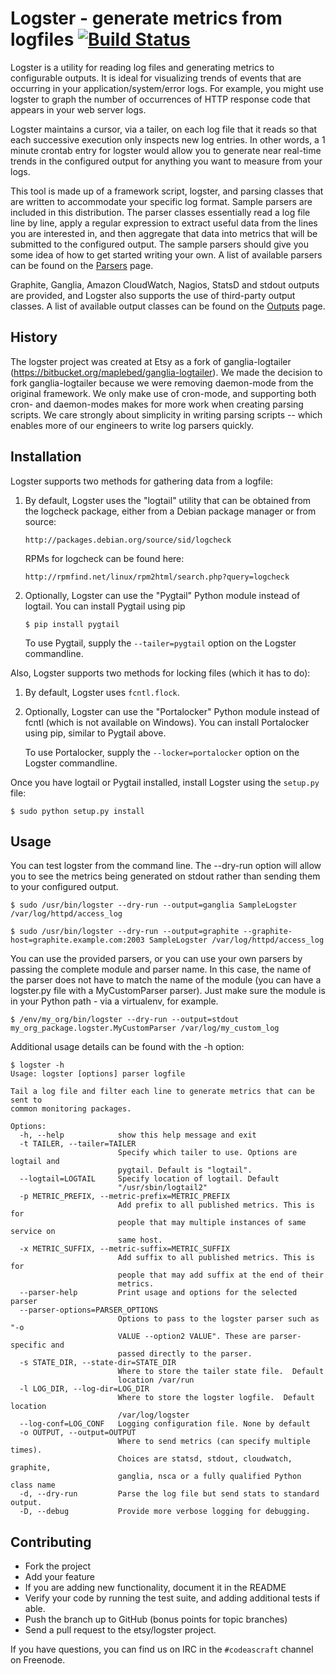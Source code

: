 # Logster - generate metrics from logfiles [![Build Status](https://secure.travis-ci.org/etsy/logster.png)](http://travis-ci.org/etsy/logster)

Logster is a utility for reading log files and generating metrics to
configurable outputs. It is ideal for visualizing trends of events that
are occurring in your application/system/error logs. For example, you might use
logster to graph the number of occurrences of HTTP response code that appears in
your web server logs.

Logster maintains a cursor, via a tailer, on each log file that it reads so that
each successive execution only inspects new log entries. In other words, a 1
minute crontab entry for logster would allow you to generate near real-time
trends in the configured output for anything you want to measure from your logs.

This tool is made up of a framework script, logster, and parsing classes that
are written to accommodate your specific log format. Sample parsers are
included in this distribution. The parser classes essentially read a log file
line by line, apply a regular expression to extract useful data from the lines
you are interested in, and then aggregate that data into metrics that will be
submitted to the configured output. The sample parsers should give you some idea
of how to get started writing your own. A list of available parsers can be
found on the [Parsers](./docs/parsers.md) page.

Graphite, Ganglia, Amazon CloudWatch, Nagios, StatsD and stdout outputs are
provided, and Logster also supports the use of third-party output classes.
A list of available output classes can be found on the [Outputs](./docs/outputs.md)
page.


## History

The logster project was created at Etsy as a fork of ganglia-logtailer
(https://bitbucket.org/maplebed/ganglia-logtailer). We made the decision to
fork ganglia-logtailer because we were removing daemon-mode from the original
framework. We only make use of cron-mode, and supporting both cron- and
daemon-modes makes for more work when creating parsing scripts. We care
strongly about simplicity in writing parsing scripts -- which enables more of
our engineers to write log parsers quickly.


## Installation

Logster supports two methods for gathering data from a logfile:

1. By default, Logster uses the "logtail" utility that can be obtained from the
   logcheck package, either from a Debian package manager or from source:

       http://packages.debian.org/source/sid/logcheck

   RPMs for logcheck can be found here:

       http://rpmfind.net/linux/rpm2html/search.php?query=logcheck

2. Optionally, Logster can use the "Pygtail" Python module instead of logtail.
   You can install Pygtail using pip

   ```
   $ pip install pygtail
   ```

   To use Pygtail, supply the ```--tailer=pygtail``` option on the Logster
   commandline.

Also, Logster supports two methods for locking files (which it has to do):

1. By default, Logster uses ```fcntl.flock```.

2. Optionally, Logster can use the "Portalocker" Python module instead of fcntl
   (which is not available on Windows). You can install Portalocker using pip,
   similar to Pygtail above.

   To use Portalocker, supply the ```--locker=portalocker``` option on the
   Logster commandline.


Once you have logtail or Pygtail installed, install Logster using the `setup.py` file:

    $ sudo python setup.py install


## Usage

You can test logster from the command line.  The --dry-run option will
allow you to see the metrics being generated on stdout rather than sending them
to your configured output.

    $ sudo /usr/bin/logster --dry-run --output=ganglia SampleLogster /var/log/httpd/access_log

    $ sudo /usr/bin/logster --dry-run --output=graphite --graphite-host=graphite.example.com:2003 SampleLogster /var/log/httpd/access_log

You can use the provided parsers, or you can use your own parsers by passing
the complete module and parser name. In this case, the name of the parser does
not have to match the name of the module (you can have a logster.py file with a
MyCustomParser parser). Just make sure the module is in your Python path - via
a virtualenv, for example.

    $ /env/my_org/bin/logster --dry-run --output=stdout my_org_package.logster.MyCustomParser /var/log/my_custom_log

Additional usage details can be found with the -h option:

    $ logster -h
    Usage: logster [options] parser logfile

    Tail a log file and filter each line to generate metrics that can be sent to
    common monitoring packages.

    Options:
      -h, --help            show this help message and exit
      -t TAILER, --tailer=TAILER
                            Specify which tailer to use. Options are logtail and
                            pygtail. Default is "logtail".
      --logtail=LOGTAIL     Specify location of logtail. Default
                            "/usr/sbin/logtail2"
      -p METRIC_PREFIX, --metric-prefix=METRIC_PREFIX
                            Add prefix to all published metrics. This is for
                            people that may multiple instances of same service on
                            same host.
      -x METRIC_SUFFIX, --metric-suffix=METRIC_SUFFIX
                            Add suffix to all published metrics. This is for
                            people that may add suffix at the end of their
                            metrics.
      --parser-help         Print usage and options for the selected parser
      --parser-options=PARSER_OPTIONS
                            Options to pass to the logster parser such as "-o
                            VALUE --option2 VALUE". These are parser-specific and
                            passed directly to the parser.
      -s STATE_DIR, --state-dir=STATE_DIR
                            Where to store the tailer state file.  Default
                            location /var/run
      -l LOG_DIR, --log-dir=LOG_DIR
                            Where to store the logster logfile.  Default location
                            /var/log/logster
      --log-conf=LOG_CONF   Logging configuration file. None by default
      -o OUTPUT, --output=OUTPUT
                            Where to send metrics (can specify multiple times).
                            Choices are statsd, stdout, cloudwatch, graphite,
                            ganglia, nsca or a fully qualified Python class name
      -d, --dry-run         Parse the log file but send stats to standard output.
      -D, --debug           Provide more verbose logging for debugging.


## Contributing

- Fork the project
- Add your feature
- If you are adding new functionality, document it in the README
- Verify your code by running the test suite, and adding additional tests if able.
- Push the branch up to GitHub (bonus points for topic branches)
- Send a pull request to the etsy/logster project.

If you have questions, you can find us on IRC in the `#codeascraft` channel on Freenode.

